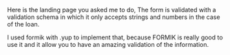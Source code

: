 Here is the landing page you asked me to do, The form is validated with a validation schema in which it only accepts strings and numbers in the case of the loan.

I used formik with .yup to implement that, because FORMIK is really good to use it and it allow you to have an amazing validation of the information.

```

```
